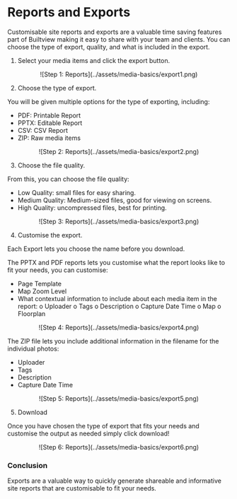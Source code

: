 # Reports and Exports 

Customisable site reports and exports are a valuable time saving features part of Builtview making it easy to share with your team and clients. You can choose the type of export, quality, and what is included in the export.

1)	Select your media items and click the export button.

<center>
![Step 1: Reports](../assets/media-basics/export1.png)
</center>

2)	Choose the type of export.

You will be given multiple options for the type of exporting, including:
-	PDF: Printable Report
-	PPTX: Editable Report
-	CSV: CSV Report
-	ZIP: Raw media items

<center>
![Step 2: Reports](../assets/media-basics/export2.png)
</center>

3)	Choose the file quality.

From this, you can choose the file quality:
-	Low Quality: small files for easy sharing.
-	Medium Quality: Medium-sized files, good for viewing on screens.
-	High Quality: uncompressed files, best for printing.

<center>
![Step 3: Reports](../assets/media-basics/export3.png)
</center>

4)	Customise the export.

Each Export lets you choose the name before you download. 

The PPTX and PDF reports lets you customise what the report looks like to fit your needs, you can customise:
-	Page Template 
-	Map Zoom Level
-	What contextual information to include about each media item in the report:
    o	Uploader
    o	Tags
    o	Description
    o	Capture Date Time
    o	Map 
    o	Floorplan

<center>
![Step 4: Reports](../assets/media-basics/export4.png)
</center>

The ZIP file lets you include additional information in the filename for the individual photos:
-	Uploader
-	Tags
-	Description
-	Capture Date Time

<center>
![Step 5: Reports](../assets/media-basics/export5.png)
</center>

5)	Download

Once you have chosen the type of export that fits your needs and customise the output as needed simply click download!


<center>
![Step 6: Reports](../assets/media-basics/export6.png)
</center>

### Conclusion

Exports are a valuable way to quickly generate shareable and informative site reports that are customisable to fit your needs.
